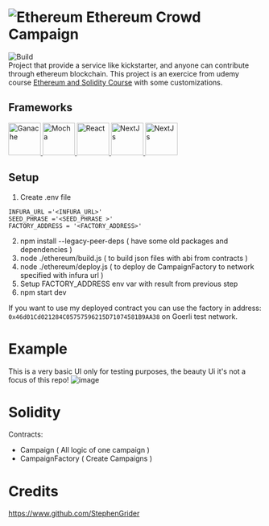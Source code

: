 # ![Ethereum](https://s2.coinmarketcap.com/static/img/coins/64x64/1027.png) Ethereum Crowd Campaign 
![Build](https://github.com/LeoBurn/ethereum-campaign/actions/workflows/node.js.yml/badge.svg) 
</br>
Project that provide a service like kickstarter, and anyone can contribute through ethereum blockchain.
This project is an exercice from udemy course  <a href="https://www.udemy.com/course/ethereum-and-solidity-the-complete-developers-guide/">Ethereum and Solidity Course</a> with some customizations.

<h2>Frameworks</h2>

<div>
<a href="https://trufflesuite.com/docs/ganache/">
  <img src="https://trufflesuite.com/img/ganache-logo-dark.svg" alt="Ganache" width="64px;" height="64px;"/>
</a>
<a href="https://mochajs.org/">
  <img src="https://camo.githubusercontent.com/58045a79a69afea4cab1cea6def6d911fba3956cf5fd683addf41c032aa64088/68747470733a2f2f636c6475702e636f6d2f78465646784f696f41552e737667" alt="Mocha" width="64px;" height="64px;"/>
</a>

<a href="https://reactjs.org/">
  <img src="https://camo.githubusercontent.com/abd19bd0c5030c8d874ed7073f1815d777004451d5967c447386840b80624569/68747470733a2f2f63646e2e61757468302e636f6d2f626c6f672f72656163742d6a732f72656163742e706e67" alt="React" width="64px;" height="64px;"/>
</a>

<a href="https://nextjs.org/">
  <img src="https://camo.githubusercontent.com/e1e113df83e7731fdb90f6f0ab2eeb155fd1b48c27d99814dcf1c23c0acdc6a2/68747470733a2f2f6173736574732e76657263656c2e636f6d2f696d6167652f75706c6f61642f76313636323133303535392f6e6578746a732f49636f6e5f6461726b5f6261636b67726f756e642e706e67" alt="NextJs" width="64px;" height="64px;"/>
</a>

<a href="https://react.semantic-ui.com/">
  <img src="https://react.semantic-ui.com/logo.png" alt="NextJs" width="64px;" height="64px;"/>
</a>

</div>

## Setup 
1. Create .env file
```
INFURA_URL ='<INFURA_URL>'
SEED_PHRASE ='<SEED_PHRASE >'
FACTORY_ADDRESS = '<FACTORY_ADDRESS>'
```
2. npm install --legacy-peer-deps ( have some old packages and dependencies )
3. node ./ethereum/build.js ( to build json files with abi from contracts )
4. node ./ethereum/deploy.js ( to deploy de CampaignFactory to network specified with infura url )
5. Setup FACTORY_ADDRESS env var with result from previous step
6. npm start dev

If you want to use my deployed contract you can use the factory in address: ``` 0x46d01Cd021284C05757596215D71074581B9AA38 ``` on Goerli test network.


# Example
This is a very basic UI only for testing purposes, the beauty Ui it's not a focus of this repo!
![image](https://user-images.githubusercontent.com/915683/210184308-605ee3dd-108c-4179-b4f0-ead144315141.png)


# Solidity

Contracts:
 * Campaign ( All logic of one campaign )
 * CampaignFactory ( Create Campaigns )
 
 # Credits

https://www.github.com/StephenGrider
